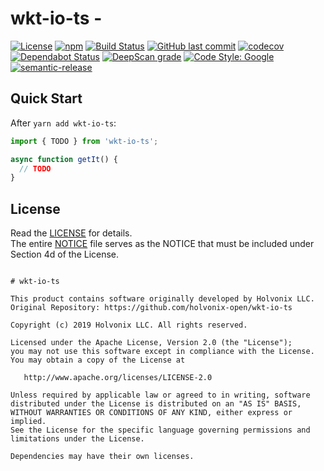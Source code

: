 # wkt-io-ts -

[![License](https://img.shields.io/badge/License-Apache%202.0-blue.svg)](./LICENSE)
[![npm](https://img.shields.io/npm/v/wkt-io-ts.svg)](https://www.npmjs.com/package/wkt-io-ts)
[![Build Status](https://travis-ci.com/holvonix-open/wkt-io-ts.svg?branch=master)](https://travis-ci.com/holvonix-open/wkt-io-ts)
[![GitHub last commit](https://img.shields.io/github/last-commit/holvonix-open/wkt-io-ts.svg)](https://github.com/holvonix-open/wkt-io-ts/commits)
[![codecov](https://codecov.io/gh/holvonix-open/wkt-io-ts/branch/master/graph/badge.svg)](https://codecov.io/gh/holvonix-open/wkt-io-ts)
[![Dependabot Status](https://api.dependabot.com/badges/status?host=github&repo=holvonix-open/wkt-io-ts)](https://dependabot.com)
[![DeepScan grade](https://deepscan.io/api/teams/XX/projects/YY/branches/ZZ/badge/grade.svg)](https://deepscan.io/dashboard#view=project&tid=XX&pid=YY&bid=ZZ)
[![Code Style: Google](https://img.shields.io/badge/code%20style-google-blueviolet.svg)](https://github.com/google/gts)
[![semantic-release](https://img.shields.io/badge/%20%20%F0%9F%93%A6%F0%9F%9A%80-semantic--release-e10079.svg)](https://github.com/semantic-release/semantic-release)

## Quick Start

After `yarn add wkt-io-ts`:

```typescript
import { TODO } from 'wkt-io-ts';

async function getIt() {
  // TODO
}
```

## License

Read the [LICENSE](LICENSE) for details.  
The entire [NOTICE](NOTICE) file serves as the NOTICE that must be included
under Section 4d of the License.

```

# wkt-io-ts

This product contains software originally developed by Holvonix LLC.
Original Repository: https://github.com/holvonix-open/wkt-io-ts

Copyright (c) 2019 Holvonix LLC. All rights reserved.

Licensed under the Apache License, Version 2.0 (the "License");
you may not use this software except in compliance with the License.
You may obtain a copy of the License at

   http://www.apache.org/licenses/LICENSE-2.0

Unless required by applicable law or agreed to in writing, software
distributed under the License is distributed on an "AS IS" BASIS,
WITHOUT WARRANTIES OR CONDITIONS OF ANY KIND, either express or implied.
See the License for the specific language governing permissions and
limitations under the License.

Dependencies may have their own licenses.

```
